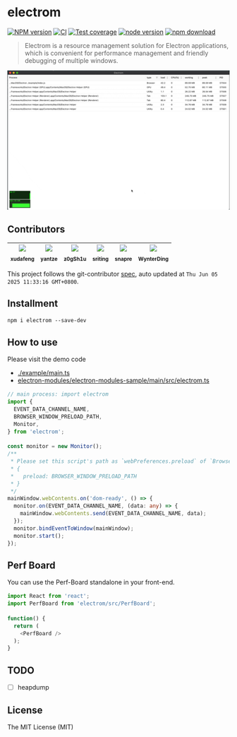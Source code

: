 # electrom

[![NPM version][npm-image]][npm-url]
[![CI][CI-image]][CI-url]
[![Test coverage][codecov-image]][codecov-url]
[![node version][node-image]][node-url]
[![npm download][download-image]][download-url]

[npm-image]: https://img.shields.io/npm/v/electrom.svg
[npm-url]: https://npmjs.org/package/electrom
[CI-image]: https://github.com/electron-modules/electrom/actions/workflows/ci.yml/badge.svg
[CI-url]: https://github.com/electron-modules/electrom/actions/workflows/ci.yml
[codecov-image]: https://img.shields.io/codecov/c/github/electron-modules/electrom.svg?logo=codecov
[codecov-url]: https://codecov.io/gh/electron-modules/electrom
[node-image]: https://img.shields.io/badge/node.js-%3E=_8-green.svg
[node-url]: http://nodejs.org/download/
[download-image]: https://img.shields.io/npm/dm/electrom.svg
[download-url]: https://npmjs.org/package/electrom

> Electrom is a resource management solution for Electron applications, which is convenient for performance management and friendly debugging of multiple windows.

![](./demo.gif)

<!-- GITCONTRIBUTOR_START -->

## Contributors

|[<img src="https://avatars.githubusercontent.com/u/1011681?v=4" width="100px;"/><br/><sub><b>xudafeng</b></sub>](https://github.com/xudafeng)<br/>|[<img src="https://avatars.githubusercontent.com/u/2226423?v=4" width="100px;"/><br/><sub><b>yantze</b></sub>](https://github.com/yantze)<br/>|[<img src="https://avatars.githubusercontent.com/u/30524126?v=4" width="100px;"/><br/><sub><b>z0gSh1u</b></sub>](https://github.com/z0gSh1u)<br/>|[<img src="https://avatars.githubusercontent.com/u/17586742?v=4" width="100px;"/><br/><sub><b>sriting</b></sub>](https://github.com/sriting)<br/>|[<img src="https://avatars.githubusercontent.com/u/52845048?v=4" width="100px;"/><br/><sub><b>snapre</b></sub>](https://github.com/snapre)<br/>|[<img src="https://avatars.githubusercontent.com/u/11213298?v=4" width="100px;"/><br/><sub><b>WynterDing</b></sub>](https://github.com/WynterDing)<br/>|
| :---: | :---: | :---: | :---: | :---: | :---: |


This project follows the git-contributor [spec](https://github.com/xudafeng/git-contributor), auto updated at `Thu Jun 05 2025 11:33:16 GMT+0800`.

<!-- GITCONTRIBUTOR_END -->

## Installment

```shell
npm i electrom --save-dev
```

## How to use

Please visit the demo code

- [./example/main.ts](./example/main.ts)
- [electron-modules/electron-modules-sample/main/src/electrom.ts](https://github.com/electron-modules/electron-modules-sample/blob/main/src/electrom.ts)

```typescript
// main process: import electrom
import {
  EVENT_DATA_CHANNEL_NAME,
  BROWSER_WINDOW_PRELOAD_PATH,
  Monitor,
} from 'electrom';

const monitor = new Monitor();
/**
 * Please set this script's path as `webPreferences.preload` of `BrowserWindow`.
 * {
 *   preload: BROWSER_WINDOW_PRELOAD_PATH
 * }
 */
mainWindow.webContents.on('dom-ready', () => {
  monitor.on(EVENT_DATA_CHANNEL_NAME, (data: any) => {
    mainWindow.webContents.send(EVENT_DATA_CHANNEL_NAME, data);
  });
  monitor.bindEventToWindow(mainWindow);
  monitor.start();
});
```

## Perf Board

You can use the Perf-Board standalone in your front-end.

```javascript
import React from 'react';
import PerfBoard from 'electrom/src/PerfBoard';

function() {
  return (
    <PerfBoard />
  );
}
```

## TODO

- [ ] heapdump

## License

The MIT License (MIT)
